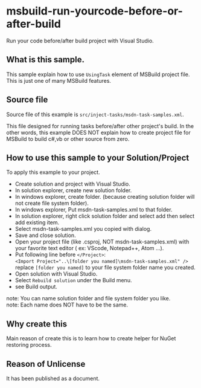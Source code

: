 # msbuild-run-yourcode-before-or-after-build
Run your code before/after build project with Visual Studio.

## What is this sample.

This sample explain how to use `UsingTask` element of MSBuild project file.  
This is just one of many MSBuild features.

## Source file

Source file of this example is `src/inject-tasks/msdn-task-samples.xml`.

This file designed for running tasks before/after other project's build.
In the other words, this example DOES NOT explain how to create project file for MSBuild to build c#,vb or other source from zero.

## How to use this sample to your Solution/Project

To apply this example to your project.

* Create solution and project with Visual Studio.
* In solution explorer, create new solution folder.
* In windows explorer, create folder. (because creating solution folder will not create file system folder).
* In windows explorer, Put msdn-task-samples.xml to that folder.
* In solution explorer, right click solution folder and select add then select add existing item.
* Select msdn-task-samples.xml you copied with dialog.
* Save and close solution.
* Open your project file (like .csproj, NOT msdn-task-samples.xml) with your favorite text editor ( ex: VScode, Notepad++, Atom ...).
* Put following line before `</Project>`:  
  `<Import Project="..\[folder you named]\msdn-task-samples.xml" />`  
  replace `[folder you named]` to your file system folder name you created.
* Open solution with Visual Studio.
* Select `Rebuild solution` under the Build menu.
* see Build output.

note: You can name solution folder and file system folder you like.  
note: Each name does NOT have to be the same.  

## Why create this

Main reason of create this is to learn how to create helper for NuGet restoring process.

## Reason of Unlicense

It has been published as a document.
